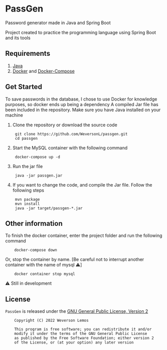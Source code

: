 # PassGen

Password generator made in Java and Spring Boot

Project created to practice the programming language using Spring Boot and its tools

## Requirements

1. [Java](https://www.java.com/)
2. [Docker](https://docs.docker.com/engine/install/) and [Docker-Compose](https://docs.docker.com/compose/)

## Get Started

To save passwords in the database, I chose to use Docker for knowledge purposes, so docker ends up being a dependency
A compiled Jar file has been included in the repository. Make sure you have Java installed on your machine

1. Clone the repository or download the source code

        git clone https://github.com/WeversonL/passgen.git
        cd passgen

2. Start the MySQL container with the following command

        docker-compose up -d

3. Run the jar file

        java -jar passgen.jar

4. If you want to change the code, and compile the Jar file. Follow the following steps

        mvn package
        mvn install
        java -jar target/passgen-*.jar

## Other information

To finish the docker container, enter the project folder and run the following command

        docker-compose down

Or, stop the container by name. [Be careful not to interrupt another container with the name of mysql ⚠️]

        docker container stop mysql

⚠️ Still in development

## License

`PassGen` is released under the [GNU General Public License, Version 2](LICENSE)

        Copyright (C) 2022 Weverson Lemos

        This program is free software; you can redistribute it and/or
        modify it under the terms of the GNU General Public License
        as published by the Free Software Foundation; either version 2
        of the License, or (at your option) any later version
